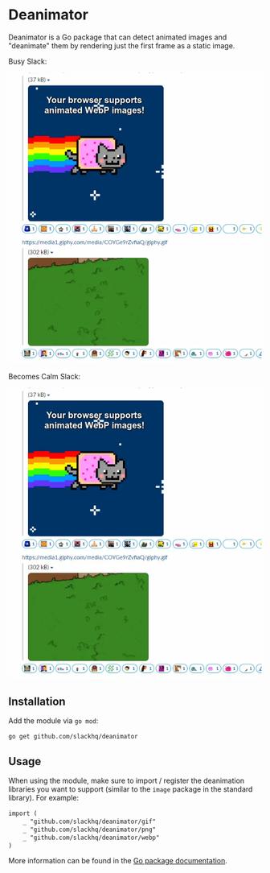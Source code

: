 # Deanimator

Deanimator is a Go package that can detect animated images and "deanimate" them by rendering just the first frame as a static image.

Busy Slack:

![](busy-slack.webp)

Becomes Calm Slack:

![](calm-slack.webp)

## Installation

Add the module via `go mod`:

```
go get github.com/slackhq/deanimator
```

## Usage

When using the module, make sure to import / register the deanimation libraries you want to support (similar to the `image` package in the standard library). For example:

```
import (
	_ "github.com/slackhq/deanimator/gif"
	_ "github.com/slackhq/deanimator/png"
	_ "github.com/slackhq/deanimator/webp"
)
```

More information can be found in the [Go package documentation](https://pkg.go.dev/github.com/slackhq/deanimator#section-documentation).

